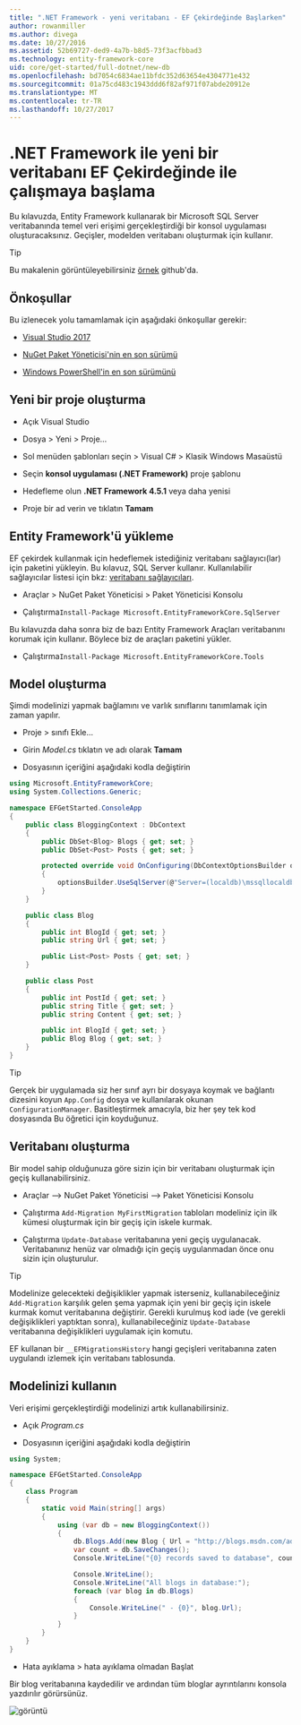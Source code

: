 ```yaml
---
title: ".NET Framework - yeni veritabanı - EF Çekirdeğinde Başlarken"
author: rowanmiller
ms.author: divega
ms.date: 10/27/2016
ms.assetid: 52b69727-ded9-4a7b-b8d5-73f3acfbbad3
ms.technology: entity-framework-core
uid: core/get-started/full-dotnet/new-db
ms.openlocfilehash: bd7054c6834ae11bfdc352d63654e4304771e432
ms.sourcegitcommit: 01a75cd483c1943ddd6f82af971f07abde20912e
ms.translationtype: MT
ms.contentlocale: tr-TR
ms.lasthandoff: 10/27/2017
---
```

# <a name="getting-started-with-ef-core-on-net-framework-with-a-new-database"></a>.NET Framework ile yeni bir veritabanı EF Çekirdeğinde ile çalışmaya başlama

Bu kılavuzda, Entity Framework kullanarak bir Microsoft SQL Server veritabanında temel veri erişimi gerçekleştirdiği bir konsol uygulaması oluşturacaksınız. Geçişler, modelden veritabanı oluşturmak için kullanır.

> [!TIP]  
> Bu makalenin görüntüleyebilirsiniz [örnek](https://github.com/aspnet/EntityFramework.Docs/tree/master/samples/core/GetStarted/FullNet/ConsoleApp.NewDb) github'da.

## <a name="prerequisites"></a>Önkoşullar

Bu izlenecek yolu tamamlamak için aşağıdaki önkoşullar gerekir:

* [Visual Studio 2017](https://www.visualstudio.com/downloads/)

* [NuGet Paket Yöneticisi'nin en son sürümü](https://dist.nuget.org/index.html)

* [Windows PowerShell'in en son sürümünü](https://docs.microsoft.com/powershell/scripting/setup/installing-windows-powershell)

## <a name="create-a-new-project"></a>Yeni bir proje oluşturma

* Açık Visual Studio

* Dosya > Yeni > Proje...

* Sol menüden şablonları seçin > Visual C# > Klasik Windows Masaüstü

* Seçin **konsol uygulaması (.NET Framework)** proje şablonu

* Hedefleme olun **.NET Framework 4.5.1** veya daha yenisi

* Proje bir ad verin ve tıklatın **Tamam**

## <a name="install-entity-framework"></a>Entity Framework'ü yükleme

EF çekirdek kullanmak için hedeflemek istediğiniz veritabanı sağlayıcı(lar) için paketini yükleyin. Bu kılavuz, SQL Server kullanır. Kullanılabilir sağlayıcılar listesi için bkz: [veritabanı sağlayıcıları](../../providers/index.md).

* Araçlar > NuGet Paket Yöneticisi > Paket Yöneticisi Konsolu

* Çalıştırma`Install-Package Microsoft.EntityFrameworkCore.SqlServer`

Bu kılavuzda daha sonra biz de bazı Entity Framework Araçları veritabanını korumak için kullanır. Böylece biz de araçları paketini yükler.

* Çalıştırma`Install-Package Microsoft.EntityFrameworkCore.Tools`

## <a name="create-your-model"></a>Model oluşturma

Şimdi modelinizi yapmak bağlamını ve varlık sınıflarını tanımlamak için zaman yapılır.

* Proje > sınıfı Ekle...

* Girin *Model.cs* tıklatın ve adı olarak **Tamam**

* Dosyasının içeriğini aşağıdaki kodla değiştirin

<!-- [!code-csharp[Main](samples/core/GetStarted/FullNet/ConsoleApp.NewDb/Model.cs)] -->
``` csharp
using Microsoft.EntityFrameworkCore;
using System.Collections.Generic;

namespace EFGetStarted.ConsoleApp
{
    public class BloggingContext : DbContext
    {
        public DbSet<Blog> Blogs { get; set; }
        public DbSet<Post> Posts { get; set; }

        protected override void OnConfiguring(DbContextOptionsBuilder optionsBuilder)
        {
            optionsBuilder.UseSqlServer(@"Server=(localdb)\mssqllocaldb;Database=EFGetStarted.ConsoleApp.NewDb;Trusted_Connection=True;");
        }
    }

    public class Blog
    {
        public int BlogId { get; set; }
        public string Url { get; set; }

        public List<Post> Posts { get; set; }
    }

    public class Post
    {
        public int PostId { get; set; }
        public string Title { get; set; }
        public string Content { get; set; }

        public int BlogId { get; set; }
        public Blog Blog { get; set; }
    }
}
```

> [!TIP]  
> Gerçek bir uygulamada siz her sınıf ayrı bir dosyaya koymak ve bağlantı dizesini koyun `App.Config` dosya ve kullanılarak okunan `ConfigurationManager`. Basitleştirmek amacıyla, biz her şey tek kod dosyasında Bu öğretici için koyduğunuz.

## <a name="create-your-database"></a>Veritabanı oluşturma

Bir model sahip olduğunuza göre sizin için bir veritabanı oluşturmak için geçiş kullanabilirsiniz.

* Araçlar –> NuGet Paket Yöneticisi –> Paket Yöneticisi Konsolu

* Çalıştırma `Add-Migration MyFirstMigration` tabloları modeliniz için ilk kümesi oluşturmak için bir geçiş için iskele kurmak.

* Çalıştırma `Update-Database` veritabanına yeni geçiş uygulanacak. Veritabanınız henüz var olmadığı için geçiş uygulanmadan önce onu sizin için oluşturulur.

> [!TIP]  
> Modelinize gelecekteki değişiklikler yapmak isterseniz, kullanabileceğiniz `Add-Migration` karşılık gelen şema yapmak için yeni bir geçiş için iskele kurmak komut veritabanına değiştirir. Gerekli kurulmuş kod iade (ve gerekli değişiklikleri yaptıktan sonra), kullanabileceğiniz `Update-Database` veritabanına değişiklikleri uygulamak için komutu.
>
>EF kullanan bir `__EFMigrationsHistory` hangi geçişleri veritabanına zaten uygulandı izlemek için veritabanı tablosunda.

## <a name="use-your-model"></a>Modelinizi kullanın

Veri erişimi gerçekleştirdiği modelinizi artık kullanabilirsiniz.

* Açık *Program.cs*

* Dosyasının içeriğini aşağıdaki kodla değiştirin

<!-- [!code-csharp[Main](samples/core/GetStarted/FullNet/ConsoleApp.NewDb/Program.cs)] -->
``` csharp
using System;

namespace EFGetStarted.ConsoleApp
{
    class Program
    {
        static void Main(string[] args)
        {
            using (var db = new BloggingContext())
            {
                db.Blogs.Add(new Blog { Url = "http://blogs.msdn.com/adonet" });
                var count = db.SaveChanges();
                Console.WriteLine("{0} records saved to database", count);

                Console.WriteLine();
                Console.WriteLine("All blogs in database:");
                foreach (var blog in db.Blogs)
                {
                    Console.WriteLine(" - {0}", blog.Url);
                }
            }
        }
    }
}
```

* Hata ayıklama > hata ayıklama olmadan Başlat

Bir blog veritabanına kaydedilir ve ardından tüm bloglar ayrıntılarını konsola yazdırılır görürsünüz.

![görüntü](_static/output-new-db.png)

